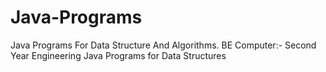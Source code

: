# Java-Programs
Java Programs For Data Structure And Algorithms.  BE Computer:- Second Year Engineering Java Programs for Data Structures
